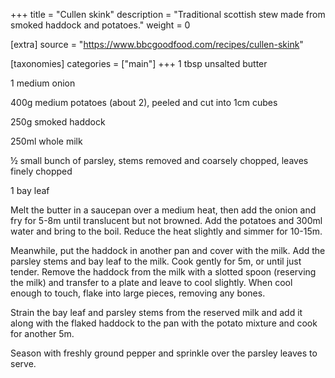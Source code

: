 +++
title = "Cullen skink"
description = "Traditional scottish stew made from smoked haddock and potatoes."
weight = 0

[extra]
source = "https://www.bbcgoodfood.com/recipes/cullen-skink"

[taxonomies]
categories = ["main"]
+++
1 tbsp unsalted butter

1 medium onion

400g medium potatoes (about 2), peeled and cut into 1cm cubes

250g smoked haddock

250ml whole milk

½ small bunch of parsley, stems removed and coarsely chopped, leaves finely chopped

1 bay leaf
<!-- sep -->
Melt the butter in a saucepan over a medium heat, then add the onion and fry for 5-8m until translucent but not browned.
Add the potatoes and 300ml water and bring to the boil.
Reduce the heat slightly and simmer for 10-15m.

Meanwhile, put the haddock in another pan and cover with the milk.
Add the parsley stems and bay leaf to the milk.
Cook gently for 5m, or until just tender.
Remove the haddock from the milk with a slotted spoon (reserving the milk) and transfer to a plate and leave to cool slightly.
When cool enough to touch, flake into large pieces, removing any bones.

Strain the bay leaf and parsley stems from the reserved milk and add it along with the flaked haddock to the pan with the potato mixture and cook for another 5m.

Season with freshly ground pepper and sprinkle over the parsley leaves to serve.
